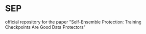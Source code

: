 # SEP
official repository for the paper "Self-Ensemble Protection: Training Checkpoints Are Good Data Protectors"
